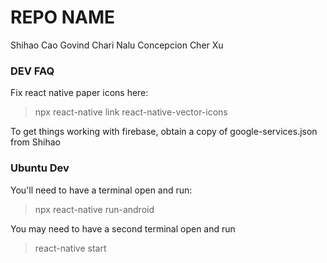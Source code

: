 # REPO NAME
Shihao Cao
Govind Chari
Nalu Concepcion
Cher Xu

### DEV FAQ

Fix react native paper icons here:
> npx react-native link react-native-vector-icons

To get things working with firebase, obtain a copy of google-services.json from Shihao

### Ubuntu Dev

You'll need to have a terminal open and run:
> npx react-native run-android

You may need to have a second terminal open and run
> react-native start